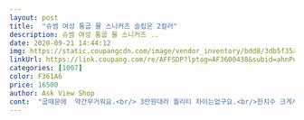 ```yaml
---
layout: post 
title:  "슈썸 여성 통굽 뮬 스니커즈 슬립온 2컬러" 
description: 슈썸 여성 통굽 뮬 스니커즈 ..
date: 2020-09-21 14:44:12 
img: https://static.coupangcdn.com/image/vendor_inventory/bdd8/3db5f35ab103c2e3eeaffb640e98742860dc779fd04d4fea4183d12f3638.jpg 
linkUrl: https://link.coupang.com/re/AFFSDP?lptag=AF3600438&subid=ahnPublicAsk&pageKey=1985824626&itemId=3379099366&vendorItemId=71365776319&traceid=V0-113-7d04080bf450f4da 
categories: [1007] 
color: F361A6 
price: 16500 
author: Ask View Shop 
cont:  "굽때문에  약간무거워요.<br/> 3만원대라 퀄리티 차이는없구요.<br/>한치수 크게사세요 약간작아요<br/>내가 신으려고 샀는데 자꾸 딸이 이쁘다면서 신으려고하네요<br/>흰검두개샀는데 좋아요<br/>" 
---
```

